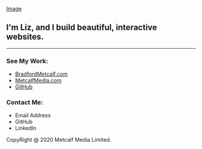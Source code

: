 
[Image](https://www.kensington.com/siteassets/blog/2018/10---october/minimalist-guide-blog-1.jpg?width=1000&height=667)
   ## I'm Liz, and I build beautiful, interactive websites.

________________________________________________________________________________________________
### See My Work:
- [BradfordMetcalf.com](http://www.BradfordMetcalf.com/)
- [MetcalfMedia.com](http://www.MetcalfMedia.com/)
- [GitHub](http://www.github.com/kmetcalf22/kmetcalf22.github.io)

### Contact Me:
- Email Address
- GitHub
- LinkedIn

CopyRight @ 2020 Metcalf Media Limited.
